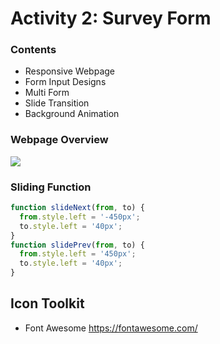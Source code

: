 # Activity 2: Survey Form

### Contents
- Responsive Webpage
- Form Input Designs
- Multi Form
- Slide Transition
- Background Animation

### Webpage Overview
<img src='https://media2.giphy.com/media/c1wy6Vv0Hu7YokGYf6/giphy.gif'/>

### Sliding Function
``` javascript
function slideNext(from, to) {
  from.style.left = '-450px';
  to.style.left = '40px';
}
function slidePrev(from, to) {
  from.style.left = '450px';
  to.style.left = '40px';
}
```

##  Icon Toolkit
- Font Awesome
    https://fontawesome.com/
